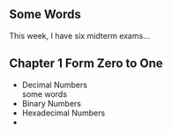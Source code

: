 ## Some Words
This week, I have six midterm exams...

## Chapter 1 Form Zero to One
- Decimal Numbers<br>
  some words
- Binary Numbers
- Hexadecimal Numbers
- 
